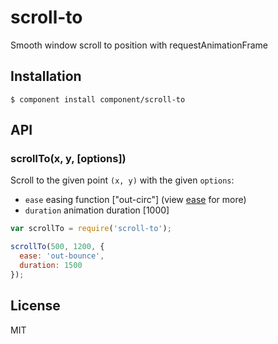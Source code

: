 
# scroll-to

  Smooth window scroll to position with requestAnimationFrame

## Installation

    $ component install component/scroll-to

## API

### scrollTo(x, y, [options])

  Scroll to the given point `(x, y)` with the given `options`:

  - `ease` easing function ["out-circ"] (view [ease](https://github.com/component/ease) for more)
  - `duration` animation duration [1000]

```js
var scrollTo = require('scroll-to');

scrollTo(500, 1200, {
  ease: 'out-bounce',
  duration: 1500
});
```

## License

  MIT
